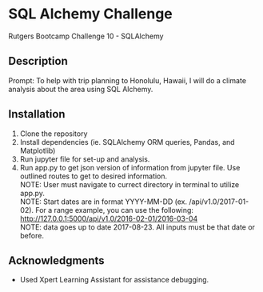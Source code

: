 # SQL Alchemy Challenge
Rutgers Bootcamp Challenge 10 - SQLAlchemy

## Description
Prompt: To help with trip planning to Honolulu, Hawaii, I will do a climate analysis about the area using SQL Alchemy. 

## Installation
1. Clone the repository
3. Install dependencies (ie. SQLAlchemy ORM queries, Pandas, and Matplotlib)
4. Run jupyter file for set-up and analysis.
5. Run app.py to get json version of information from jupyter file. Use outlined routes to get to desired information.
<br> NOTE: User must navigate to currect directory in terminal to utilize app.py.
<br> NOTE: Start dates are in format YYYY-MM-DD (ex. /api/v1.0/2017-01-02). For a range example, you can use the following: http://127.0.0.1:5000/api/v1.0/2016-02-01/2016-03-04
<br> NOTE: data goes up to date 2017-08-23. All inputs must be that date or before.

## Acknowledgments
- Used Xpert Learning Assistant for assistance debugging.

